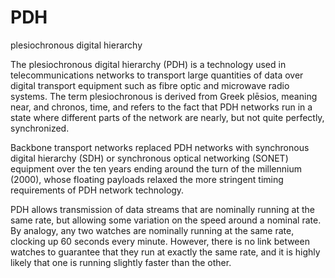 # PDH


plesiochronous digital hierarchy

The plesiochronous digital hierarchy (PDH) is a technology used in
telecommunications networks to transport large quantities of data over
digital transport equipment such as fibre optic and microwave radio
systems. The term plesiochronous is derived from Greek plēsios, meaning
near, and chronos, time, and refers to the fact that PDH networks run in
a state where different parts of the network are nearly, but not quite
perfectly, synchronized.

Backbone transport networks replaced PDH networks with synchronous
digital hierarchy (SDH) or synchronous optical networking (SONET)
equipment over the ten years ending around the turn of the millennium
(2000), whose floating payloads relaxed the more stringent timing
requirements of PDH network technology.

PDH allows transmission of data streams that are nominally running at
the same rate, but allowing some variation on the speed around a nominal
rate. By analogy, any two watches are nominally running at the same
rate, clocking up 60 seconds every minute. However, there is no link
between watches to guarantee that they run at exactly the same rate, and
it is highly likely that one is running slightly faster than the other.

